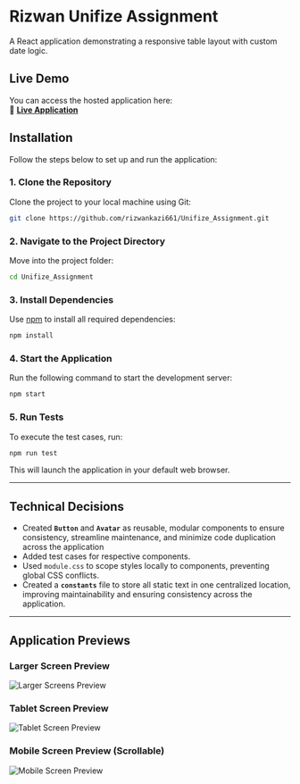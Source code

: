 # Rizwan Unifize Assignment

A React application demonstrating a responsive table layout with custom date logic.

##  Live Demo  

You can access the hosted application here:  
🔗 **[Live Application](https://stunning-fenglisu-21cb88.netlify.app/)**  

##  Installation  

Follow the steps below to set up and run the application:

### 1. Clone the Repository  
Clone the project to your local machine using Git:

```bash
git clone https://github.com/rizwankazi661/Unifize_Assignment.git
```

### 2. Navigate to the Project Directory  
Move into the project folder:

```bash
cd Unifize_Assignment
```

### 3. Install Dependencies  
Use [npm](https://www.npmjs.com/) to install all required dependencies:

```bash
npm install
```

### 4. Start the Application  
Run the following command to start the development server:

```bash
npm start
```

### 5. Run Tests  
To execute the test cases, run:

```bash
npm run test
```

This will launch the application in your default web browser. 

---

##  Technical Decisions

- Created **`Button`** and **`Avatar`**  as reusable, modular components to ensure consistency, streamline maintenance, and minimize code duplication across the application
- Added test cases for respective components.
- Used `module.css` to scope styles locally to components, preventing global CSS conflicts.
- Created a **`constants`** file to store all static text in one centralized location, improving maintainability and ensuring consistency across the application.  
---


## Application Previews

### Larger Screen Preview
![Larger Screens Preview](https://github.com/user-attachments/assets/7a2a1b75-03f9-48b0-bd11-9fec455475bf)


### Tablet Screen Preview
![Tablet Screen Preview](https://github.com/user-attachments/assets/2f383255-2c37-46ee-97f8-0be7016c5407)


### Mobile Screen Preview (Scrollable)
![Mobile Screen Preview](https://github.com/user-attachments/assets/c875bfff-1a6f-4023-839b-45e068a6c32e)


